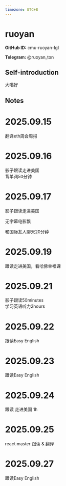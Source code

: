 ```yaml
---
timezone: UTC+8
---
```


# ruoyan

**GitHub ID:** cmu-ruoyan-lgl

**Telegram:** @ruoyan_ton

## Self-introduction

大噶好

## Notes
<!-- Content_START -->
# 2025.09.15
<!-- DAILY_CHECKIN_2025-09-15_START -->
翻译eth周会周报
<!-- DAILY_CHECKIN_2025-09-15_END -->


# 2025.09.16
<!-- DAILY_CHECKIN_2025-09-16_START -->
影子跟读走进美国  
背单词50分钟
<!-- DAILY_CHECKIN_2025-09-16_END -->


# 2025.09.17
<!-- DAILY_CHECKIN_2025-09-17_START -->
影子跟读走进美国

无字幕电影飘

和国际友人聊天20分钟
<!-- DAILY_CHECKIN_2025-09-17_END -->


# 2025.09.19
<!-- DAILY_CHECKIN_2025-09-19_START -->
跟读走进美国，看哈佛幸福课
<!-- DAILY_CHECKIN_2025-09-19_END -->


# 2025.09.21
<!-- DAILY_CHECKIN_2025-09-21_START -->
影子跟读50minutes  
学习英语听力2hours
<!-- DAILY_CHECKIN_2025-09-21_END -->


# 2025.09.22
<!-- DAILY_CHECKIN_2025-09-22_START -->
跟读Easy English
<!-- DAILY_CHECKIN_2025-09-22_END -->


# 2025.09.23
<!-- DAILY_CHECKIN_2025-09-23_START -->
跟读Easy English
<!-- DAILY_CHECKIN_2025-09-23_END -->


# 2025.09.24
<!-- DAILY_CHECKIN_2025-09-24_START -->
跟读 走进美国 1h
<!-- DAILY_CHECKIN_2025-09-24_END -->


# 2025.09.25
<!-- DAILY_CHECKIN_2025-09-25_START -->
react master 跟读 & 翻译
<!-- DAILY_CHECKIN_2025-09-25_END -->


# 2025.09.27
<!-- DAILY_CHECKIN_2025-09-27_START -->
跟读Easy English
<!-- DAILY_CHECKIN_2025-09-27_END -->
<!-- Content_END -->
